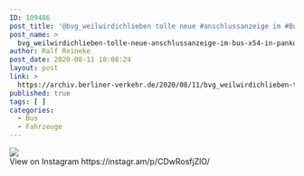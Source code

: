 ```yaml
---
ID: 109486
post_title: '@bvg_weilwirdichlieben tolle neue #anschlussanzeige im #Bus #x54 in #Pankow'
post_name: >
  bvg_weilwirdichlieben-tolle-neue-anschlussanzeige-im-bus-x54-in-pankow
author: Ralf Reineke
post_date: 2020-08-11 18:08:24
layout: post
link: >
  https://archiv.berliner-verkehr.de/2020/08/11/bvg_weilwirdichlieben-tolle-neue-anschlussanzeige-im-bus-x54-in-pankow/
published: true
tags: [ ]
categories:
  - Bus
  - Fahrzeuge
---
```

<div><img src='https://scontent-iad3-1.cdninstagram.com/v/t51.29350-15/117397737_2732373993753894_5838160308070266528_n.jpg?_nc_cat=101&_nc_sid=8ae9d6&_nc_ohc=YQPFpw8Gj68AX_UjI6M&_nc_ht=scontent-iad3-1.cdninstagram.com&oh=2bf1bd2914024cf5533b37ae14d59c3c&oe=5F58A38A' style='max-width:600px;' /><br/><div>View on Instagram https://instagr.am/p/CDwRosfjZlO/</div></div>